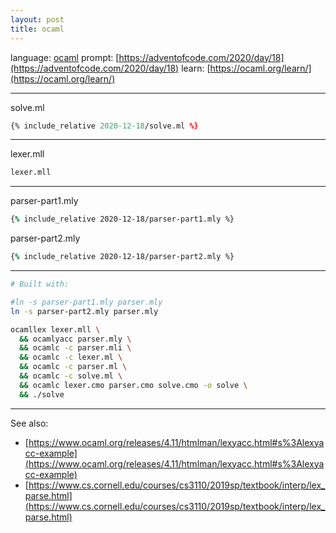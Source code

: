 ```yaml
---
layout: post
title: ocaml
---
```


language: [ocaml](https://ocaml.org)
prompt: [https://adventofcode.com/2020/day/18](https://adventofcode.com/2020/day/18)
learn: [https://ocaml.org/learn/](https://ocaml.org/learn/)

---

solve.ml

```ocaml
{% include_relative 2020-12-18/solve.ml %}
```
---

lexer.mll

```lex
lexer.mll
```
---

parser-part1.mly

```yacc
{% include_relative 2020-12-18/parser-part1.mly %}
```

parser-part2.mly

```yacc
{% include_relative 2020-12-18/parser-part2.mly %}
```
---

```bash
# Built with:

#ln -s parser-part1.mly parser.mly
ln -s parser-part2.mly parser.mly

ocamllex lexer.mll \
  && ocamlyacc parser.mly \
  && ocamlc -c parser.mli \
  && ocamlc -c lexer.ml \
  && ocamlc -c parser.ml \
  && ocamlc -c solve.ml \
  && ocamlc lexer.cmo parser.cmo solve.cmo -o solve \
  && ./solve
```

---

See also:

* [https://www.ocaml.org/releases/4.11/htmlman/lexyacc.html#s%3Alexyacc-example](https://www.ocaml.org/releases/4.11/htmlman/lexyacc.html#s%3Alexyacc-example)
* [https://www.cs.cornell.edu/courses/cs3110/2019sp/textbook/interp/lex_parse.html](https://www.cs.cornell.edu/courses/cs3110/2019sp/textbook/interp/lex_parse.html)

